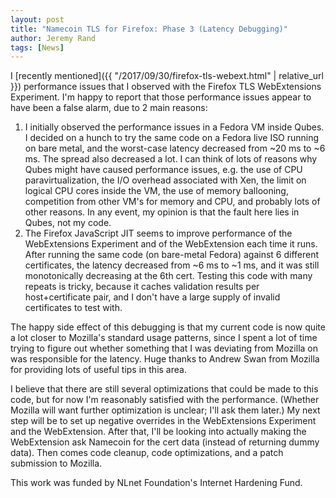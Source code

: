```yaml
---
layout: post
title: "Namecoin TLS for Firefox: Phase 3 (Latency Debugging)"
author: Jeremy Rand
tags: [News]
---
```


I [recently mentioned]({{ "/2017/09/30/firefox-tls-webext.html" | relative_url }}) performance issues that I observed with the Firefox TLS WebExtensions Experiment.  I'm happy to report that those performance issues appear to have been a false alarm, due to 2 main reasons:

1. I initially observed the performance issues in a Fedora VM inside Qubes.  I decided on a hunch to try the same code on a Fedora live ISO running on bare metal, and the worst-case latency decreased from ~20 ms to ~6 ms.  The spread also decreased a lot.  I can think of lots of reasons why Qubes might have caused performance issues, e.g. the use of CPU paravirtualization, the I/O overhead associated with Xen, the limit on logical CPU cores inside the VM, the use of memory ballooning, competition from other VM's for memory and CPU, and probably lots of other reasons.  In any event, my opinion is that the fault here lies in Qubes, not my code.
2. The Firefox JavaScript JIT seems to improve performance of the WebExtensions Experiment and of the WebExtension each time it runs.  After running the same code (on bare-metal Fedora) against 6 different certificates, the latency decreased from ~6 ms to ~1 ms, and it was still monotonically decreasing at the 6th cert.  Testing this code with many repeats is tricky, because it caches validation results per host+certificate pair, and I don't have a large supply of invalid certificates to test with.

The happy side effect of this debugging is that my current code is now quite a lot closer to Mozilla's standard usage patterns, since I spent a lot of time trying to figure out whether something that I was deviating from Mozilla on was responsible for the latency.  Huge thanks to Andrew Swan from Mozilla for providing lots of useful tips in this area.

I believe that there are still several optimizations that could be made to this code, but for now I'm reasonably satisfied with the performance.  (Whether Mozilla will want further optimization is unclear; I'll ask them later.)  My next step will be to set up negative overrides in the WebExtensions Experiment and the WebExtension.  After that, I'll be looking into actually making the WebExtension ask Namecoin for the cert data (instead of returning dummy data).  Then comes code cleanup, code optimizations, and a patch submission to Mozilla.

This work was funded by NLnet Foundation's Internet Hardening Fund.
